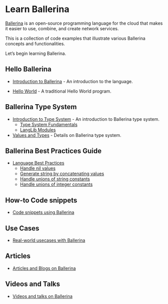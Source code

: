 # Learn Ballerina

[Ballerina](ballerina.io/) is an open-source programming language for the cloud that makes it easier to use, combine, and create network services. 

This is a collection of code examples that illustrate various Ballerina concepts and functionalities.

Let’s begin learning Ballerina.

## Hello Ballerina

- [Introduction to Ballerina](introduction.md) - An introduction to the language.

- [Hello World](hello_world.md) - A traditional Hello World program.

## Ballerina Type System 

- [Introduction to Type System](type_system.md) - An introduction to Ballerina type system.
    - [Type System Fundamentals](type_system/type_system_fundamentals.md)
    - [LangLib Modules](type_system/langlib.md)
- [Values and Types](values_and_types.md) -  Details on Ballerina type system.

## Ballerina Best Practices Guide

- [Language Best Practices](best_practices/language_best_practices.md)
    - [Handle nil values](best_practices/handling_nil_values.md)
    - [Generate string by concatenating values](best_practices/string_concat.md)
    - [Handle unions of string constants](best_practices/string_unions.md)
    - [Handle unions of integer constants](best_practices/int_unions.md)

## How-to Code snippets

 - [Code snippets using Ballerina](how_to.md)

## Use Cases

 - [Real-world usecases with Ballerina](usecases.md)

## Articles

- [Articles and Blogs on Ballerina](articles.md)

## Videos and Talks

- [Videos and talks on Ballerina](videos.md)